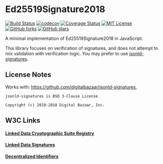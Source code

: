 # Ed25519Signature2018

[![Build Status](https://travis-ci.org/transmute-industries/Ed25519Signature2018.svg?branch=master)](https://travis-ci.org/transmute-industries/Ed25519Signature2018) [![codecov](https://codecov.io/gh/transmute-industries/Ed25519Signature2018/branch/master/graph/badge.svg)](https://codecov.io/gh/transmute-industries/Ed25519Signature2018) [![Coverage Status](https://coveralls.io/repos/github/transmute-industries/Ed25519Signature2018/badge.svg?branch=master)](https://coveralls.io/github/transmute-industries/Ed25519Signature2018?branch=master) [![MIT License](https://img.shields.io/badge/license-MIT_License-green.svg?style=flat-square)](https://github.com/transmute-industries/Ed25519Signature2018/blob/master/LICENSE) [![GitHub forks](https://img.shields.io/github/forks/transmute-industries/Ed25519Signature2018.svg?style=social&label=Fork&maxAge=2592000?style=flat-square)](https://github.com/transmute-industries/Ed25519Signature2018#fork-destination-box) [![GitHub stars](https://img.shields.io/github/stars/transmute-industries/Ed25519Signature2018.svg?style=social&label=Star&maxAge=2592000?style=flat-square)](https://github.com/transmute-industries/Ed25519Signature2018/stargazers)

A minimal implementation of Ed25519Signature2018 in JavaScript.

This library focuses on verification of signatures, and does not attempt to mix validation with verification logic. You may prefer to use [jsonld-signatures](https://github.com/digitalbazaar/jsonld-signatures).

## License Notes

Works with: https://github.com/digitalbazaar/jsonld-signatures,

```
jsonld-signatures is BSD 3-Clause License

Copyright (c) 2010-2018 Digital Bazaar, Inc.
```

## W3C Links

#### [Linked Data Cryptographic Suite Registry](https://w3c-ccg.github.io/ld-cryptosuite-registry)

#### [Linked Data Signatures](https://w3c-dvcg.github.io/ld-signatures)

#### [Decentralized Identifiers](https://w3c-ccg.github.io/did-spec/)
